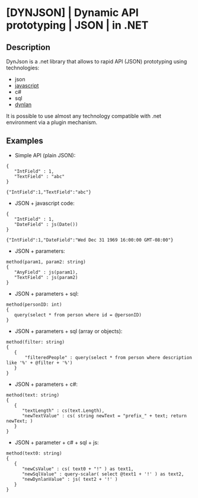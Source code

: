 # [DYNJSON] | Dynamic API prototyping | JSON | in .NET

## Description
DynJson is a .net library that allows to rapid API (JSON) prototyping using technologies:
 + json
 + [javascript](https://github.com/sebastienros/jint)
 + c#
 + sql
 + [dynlan](https://github.com/b-y-t-e/DynLan)

It is possible to use almost any technology compatible with .net environment via a plugin mechanism.

## Examples
 + Simple API (plain JSON):
```
{
   "IntField" : 1,
   "TextField" : "abc"
}
```
```
{"IntField":1,"TextField":"abc"}
```

 + JSON + javascript code:
```
{
   "IntField" : 1,
   "DateField" : js(Date())
}
```
```
{"IntField":1,"DateField":"Wed Dec 31 1969 16:00:00 GMT-08:00"}
```

 + JSON + parameters:
```
method(param1, param2: string)
{
   "AnyField" : js(param1),
   "TextField" : js(param2)
}
```

 + JSON + parameters + sql:
```
method(personID: int)
{
   query(select * from person where id = @personID)
}
```

 + JSON + parameters + sql (array or objects):
```
method(filter: string)
{
   {
       "filteredPeople" : query(select * from person where description like '%' + @filter + '%')
   }
}
```

 + JSON + parameters + c#:
```
method(text: string)
{
   {
      "textLength" : cs(text.Length),
      "newTextValue" : cs( string newText = "prefix_" + text; return newText; )
   }
}
```

 + JSON + parameter + c# + sql + js:
```
method(text0: string)
{
   {
      "newCsValue" : cs( text0 + "!" ) as text1,
      "newSqlValue" : query-scalar( select @text1 + '!' ) as text2,
      "newDynlanValue" : js( text2 + '!' )
   }
}
```
